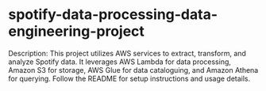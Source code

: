 # spotify-data-processing-data-engineering-project
Description: This project utilizes AWS services to extract, transform, and analyze Spotify data. It leverages AWS Lambda for data processing, Amazon S3 for storage, AWS Glue for data cataloguing, and Amazon Athena for querying. Follow the README for setup instructions and usage details.
